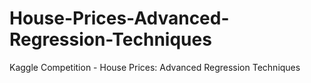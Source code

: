 # House-Prices-Advanced-Regression-Techniques
Kaggle Competition - House Prices: Advanced Regression Techniques
